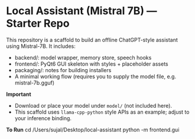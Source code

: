 # Local Assistant (Mistral 7B) — Starter Repo
This repository is a scaffold to build an offline ChatGPT-style assistant using Mistral-7B.
It includes:
- backend/: model wrapper, memory store, speech hooks
- frontend/: PyQt6 GUI skeleton with styles + placeholder assets
- packaging/: notes for building installers
- A minimal working flow (requires you to supply the model file, e.g. mistral-7b.gguf)

**Important**
- Download or place your model under `model/` (not included here).
- This scaffold uses `llama-cpp-python` style APIs as an example; adjust to your inference binding.
 
 **To Run**
 cd /Users/sujal/Desktop/local-assistant
python -m frontend.gui